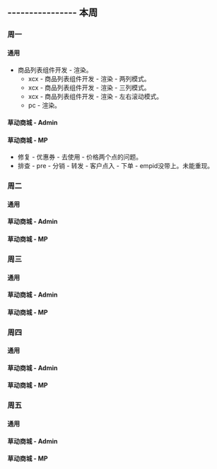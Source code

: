 ## ---------------- 本周

### 周一
#### 通用
* 商品列表组件开发 - 渲染。
  - xcx - 商品列表组件开发 - 渲染 - 两列模式。
  - xcx - 商品列表组件开发 - 渲染 - 三列模式。
  - xcx - 商品列表组件开发 - 渲染 - 左右滚动模式。
  - pc - 渲染。
#### 草动商城 - Admin
#### 草动商城 - MP
* 修复 - 优惠券 - 去使用 - 价格两个点的问题。
* 排查 - pre - 分销 - 转发 - 客户点入 - 下单 - empid没带上。未能重现。

### 周二
#### 通用
#### 草动商城 - Admin
#### 草动商城 - MP

### 周三
#### 通用
#### 草动商城 - Admin
#### 草动商城 - MP

### 周四
#### 通用
#### 草动商城 - Admin
#### 草动商城 - MP

### 周五
#### 通用
#### 草动商城 - Admin
#### 草动商城 - MP
